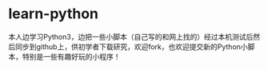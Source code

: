 # learn-python
本人边学习Python3，边把一些小脚本（自己写的和网上找的）经过本机测试后然后同步到github上，供初学者下载研究，欢迎fork，也欢迎提交新的Python小脚本，特别是一些有趣好玩的小程序！
